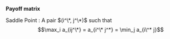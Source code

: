 **Payoff matrix**

Saddle Point
: A pair $(i^\*, j^\*)$ such that $$\max_i a_{ij^\*} = a_{i^\* j^*} = \min_j a_{i\^* j}$$